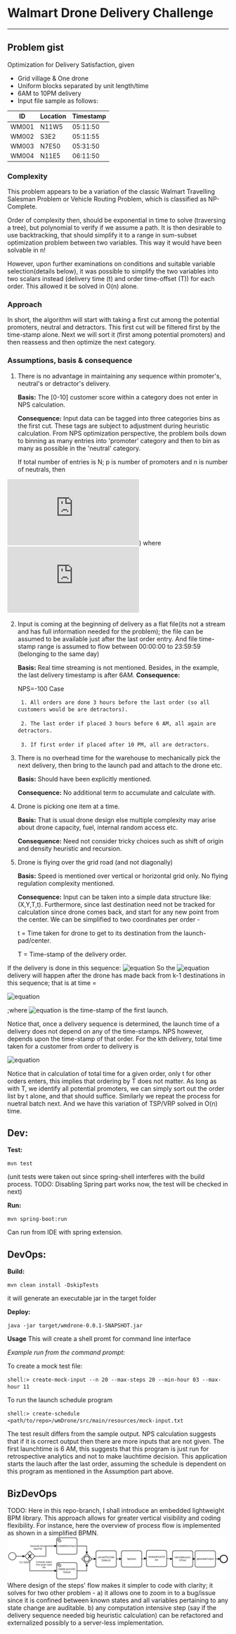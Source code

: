 # Walmart Drone Delivery Challenge


----------------
## Problem gist

Optimization for Delivery Satisfaction, given 

- Grid village & One drone
- Uniform blocks separated by unit length/time
- 6AM to 10PM delivery
- Input file sample as follows:  

| ID    | Location | Timestamp |
| ----- | -------- | --------- |
| WM001 | N11W5    | 05:11:50  |
| WM002 | S3E2     | 05:11:55  |
| WM003 | N7E50    | 05:31:50  |
| WM004 | N11E5    | 06:11:50  |

### Complexity   
    
This problem appears to be a variation of the classic Walmart Travelling Salesman Problem or Vehicle Routing Problem, which is classified as NP-Complete. 

Order of complexity then, should be exponential in time to solve (traversing a tree), but polynomial to verify if we assume a path. It is then desirable to use backtracking, that should simplify it to a range in sum-subset optimization problem between two variables. This way it would have been solvable in n! 

However, upon further examinations on conditions and suitable variable selection(details below), it was possible to simplify the two variables into two scalars instead (delivery time (t) and order time-offset (T)) for each order. This allowed it be solved in O(n) alone. 

### Approach

In short, the algorithm will start with taking a first cut among the potential promoters, neutral and detractors. This first cut will be  filtered first by the time-stamp alone. Next we will sort it (first among potential promoters) and then reassess and then optimize the next category.



### Assumptions, basis & consequence 
	       
1. There is no advantage in maintaining any sequence within promoter's, neutral's or detractor's delivery.
		
	**Basis:** The [0-10] customer score within a category does not enter in NPS calculation. 
		
	**Consequence:** Input data can be tagged into three categories bins as the first cut. These tags are subject to adjustment during heuristic calculation. From NPS optimization perspective, the problem boils down to binning as many entries into 'promoter' category and then to bin as many as possible in the 'neutral' category.

	If total number of entries is N; p is number of promoters and n is number of neutrals, then 

![equation](http://latex.codecogs.com/png.latex?NPS=((p-d)/N)*100))  where 
![equation](http://latex.codecogs.com/png.latex?d=N-p-n)
	

2. Input is coming at the beginning of delivery as a flat file(its not a stream and has full information needed for the problem); the file can be assumed to be available just after the last order entry. And file time-stamp range is assumed to flow between 00:00:00 to 23:59:59 (belonging to the same day)

	**Basis:** Real time streaming is not mentioned. Besides, in the example, the last delivery timestamp is after 6AM.
	**Consequence:**		

	 NPS=-100 Case  

		1. All orders are done 3 hours before the last order (so all customers would be are detractors). 

		2. The last order if placed 3 hours before 6 AM, all again are detractors.  

		3. If first order if placed after 10 PM, all are detractors.

3. There is no overhead time for the warehouse to mechanically pick the next delivery, then bring to the launch pad and attach to the drone etc. 
	 
	**Basis:** Should have been explicitly mentioned.

    **Consequence:** No additional term to accumulate and calculate with. 

4. Drone is picking one item at a time. 

	**Basis:** That is usual drone design else multiple complexity may arise about drone capacity, fuel, internal random access etc.
	
	**Consequence:**   Need not consider tricky choices such as shift of origin and density heuristic and recursion.

5. Drone is flying over the grid road (and not diagonally)
	
    **Basis:** Speed is mentioned over vertical or horizontal grid only. No flying regulation complexity mentioned. 
    
    **Consequence:** Input can be taken into a simple data structure like: (X,Y,T,t). Furthermore, since last destination need not be tracked for calculation since drone comes back, and start for any new point from the center. We can be simplified to two coordinates per order - 

    t = Time taken for drone to get to its destination from the launch-pad/center.
    
	T = Time-stamp of the delivery order.
	
If the delivery is done in this sequence: ![equation](http://latex.codecogs.com/png.latex?(t_{1},T_{1}),(t_{2},T_{2}),...(t_{n},T_{n})) 
	So the 	![equation](http://latex.codecogs.com/png.latex?k^{th}) delivery will happen after the drone has made back from k-1 destinations in this sequence; that is at time = 
	
![equation](http://latex.codecogs.com/png.latex?\tau+2*\sum_{i=1}^{k-1}t_{i}) 

;where ![equation](http://latex.codecogs.com/png.latex?\tau) is the time-stamp of the first launch.

Notice that, once a delivery sequence is determined, the launch time of a delivery does not depend on any of the time-stamps. NPS however, depends upon the time-stamp of that order. For the kth delivery, total time taken for a customer from order to delivery is 

![equation](http://latex.codecogs.com/png.latex?\tau+2*\sum_{i=1}^{k-1}t_{i}+t_{k}-T_{k})

Notice that in calculation of total time for a given order, only t for other orders enters, this implies that ordering by T does not matter. As long as with T, we identify all potential promoters, we can simply sort out the order list by t alone, and that should suffice. Similarly we repeat the process for nuetral batch next. And we have this variation of TSP/VRP solved in O(n) time. 


## Dev:

**Test:**
```
mvn test
```
(unit tests were taken out since spring-shell interferes with the build process. TODO: Disabling Spring part works now, the test will be checked in next) 

**Run:**
```
mvn spring-boot:run
```
Can run from IDE with spring extension. 

## DevOps:

**Build:**
```
mvn clean install -DskipTests
```

it will generate an executable jar in the target folder


**Deploy:**
``` 
java -jar target/wmdrone-0.0.1-SNAPSHOT.jar
```

**Usage**
This will create a shell promt for command line interface

*Example run from the command prompt:*

To create a mock test file:
```
shell:> create-mock-input --n 20 --max-steps 20 --min-hour 03 --max-hour 11
```
To run the launch schedule program
```
shell:> create-schedule <path/to/repo>/wmDrone/src/main/resources/mock-input.txt
```
The test result differs from the sample output. NPS calculation suggests that if it is correct output then there are more inputs that are not given. The first launchtime is 6 AM, this suggests that this program is just run for retrospective analytics and not to make lauchtime decision. This application starts the lauch after the last order, assuming the schedule is dependent on this program as mentioned in the Assumption part above.

## BizDevOps

TODO: Here in this repo-branch, I shall introduce an embedded lightweight BPM library. This approach allows for greater vertical visibility and coding flexibility. For instance, here the overview of process flow is implemented as shown in a simplified BPMN. 
	![methods flow](resources/../src/main/resources/wmDroneProc.png)
	Where design of the steps' flow makes it simpler to code with clarity; it solves for two other problem - 
a) it allows one to zoom in to a bug/issue since it is confined between known states and all variables pertaining to any state change are auditable. 
b) any computation intensive step (say if the delivery sequence needed big heuristic calculation) can be refactored and externalized possibly to a server-less implementation. 